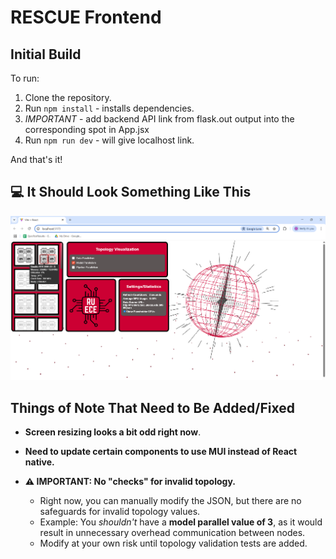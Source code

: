 # RESCUE Frontend

## Initial Build

To run:

1. Clone the repository.
2. Run `npm install` - installs dependencies.
3. *IMPORTANT* - add backend API link from flask.out output into the corresponding spot in App.jsx
4. Run `npm run dev` - will give localhost link.

And that's it!

## 💻 It Should Look Something Like This

![RESCUE UI Screenshot](/src/assets/RESCUE_test.png)

## **Things of Note That Need to Be Added/Fixed**

- **Screen resizing looks a bit odd right now**.
- **Need to update certain components to use MUI instead of React native.**
  
- **⚠️ IMPORTANT: No "checks" for invalid topology.**
  - Right now, you can manually modify the JSON, but there are no safeguards for invalid topology values.
  - Example: You *shouldn't* have a **model parallel value of 3**, as it would result in unnecessary overhead communication between nodes.
  - Modify at your own risk until topology validation tests are added.
